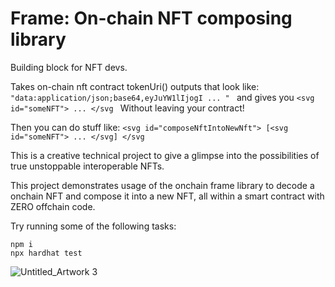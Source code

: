 # Frame: On-chain NFT composing library

Building block for NFT devs.

Takes on-chain nft contract tokenUri() outputs that look like:
```"data:application/json;base64,eyJuYW1lIjogI ... " ```
and gives you
```<svg id="someNFT"> ... </svg ```
Without leaving your contract!

Then you can do stuff like:
```<svg id="composeNftIntoNewNft"> [<svg id="someNFT"> ... </svg] </svg ```

This is a creative technical project to give a glimpse into the possibilities of true unstoppable interoperable NFTs.

This project demonstrates usage of the onchain frame library to decode a onchain NFT and compose it into a new NFT, all within a smart contract with ZERO offchain code.

Try running some of the following tasks:

```shell
npm i
npx hardhat test
```

![Untitled_Artwork 3](https://user-images.githubusercontent.com/71380821/228689220-b16f94b7-c847-454c-8774-d1f5bf6d5680.png)
